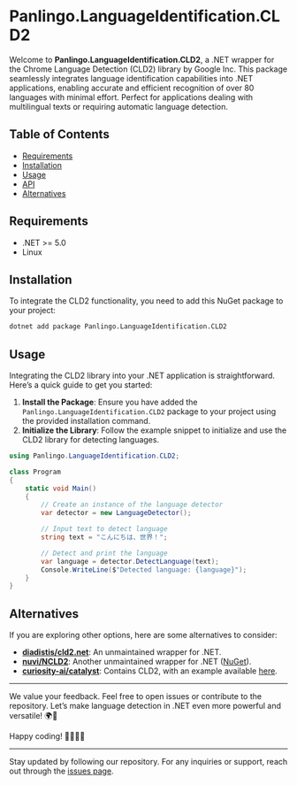 ﻿# Panlingo.LanguageIdentification.CLD2

Welcome to **Panlingo.LanguageIdentification.CLD2**, a .NET wrapper for the Chrome Language Detection (CLD2) library by Google Inc. This package seamlessly integrates language identification capabilities into .NET applications, enabling accurate and efficient recognition of over 80 languages with minimal effort. Perfect for applications dealing with multilingual texts or requiring automatic language detection.

## Table of Contents

- [Requirements](#requirements)
- [Installation](#installation)
- [Usage](#usage)
- [API](#api)
- [Alternatives](#alternatives)

## Requirements

- .NET >= 5.0
- Linux

## Installation

To integrate the CLD2 functionality, you need to add this NuGet package to your project:

```sh
dotnet add package Panlingo.LanguageIdentification.CLD2
```

## Usage

Integrating the CLD2 library into your .NET application is straightforward. Here’s a quick guide to get you started:

1. **Install the Package**: Ensure you have added the `Panlingo.LanguageIdentification.CLD2` package to your project using the provided installation command.
2. **Initialize the Library**: Follow the example snippet to initialize and use the CLD2 library for detecting languages.

```csharp
using Panlingo.LanguageIdentification.CLD2;

class Program
{
    static void Main()
    {
        // Create an instance of the language detector
        var detector = new LanguageDetector();

        // Input text to detect language
        string text = "こんにちは、世界！";

        // Detect and print the language
        var language = detector.DetectLanguage(text);
        Console.WriteLine($"Detected language: {language}");
    }
}
```

## Alternatives

If you are exploring other options, here are some alternatives to consider:

- **[diadistis/cld2.net](https://github.com/diadistis/cld2.net)**: An unmaintained wrapper for .NET.
- **[nuvi/NCLD2](https://github.com/nuvi/NCLD2)**: Another unmaintained wrapper for .NET ([NuGet](https://www.nuget.org/packages/NCLD2)).
- **[curiosity-ai/catalyst](https://github.com/curiosity-ai/catalyst)**: Contains CLD2, with an example available [here](https://github.com/curiosity-ai/catalyst/blob/master/samples/LanguageDetection/Program.cs).

---

We value your feedback. Feel free to open issues or contribute to the repository. Let’s make language detection in .NET even more powerful and versatile! 🌍📝

Happy coding! 👩‍💻👨‍💻

---

Stay updated by following our repository. For any inquiries or support, reach out through the [issues page](https://github.com/gluschenko/language-identification/issues).